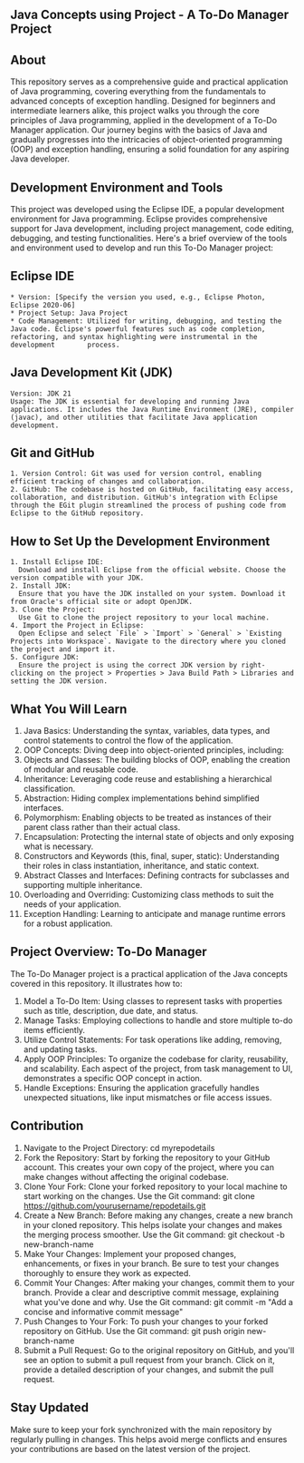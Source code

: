 Java Concepts using Project - A To-Do Manager Project
--------------------------------------

About
-----
  This repository serves as a comprehensive guide and practical application of Java programming, covering everything from the fundamentals to advanced concepts of exception handling. 
  Designed for beginners and intermediate learners alike, this project walks you through the core principles of Java programming, applied in the development of a To-Do Manager application. Our journey begins with   the basics of Java and gradually progresses into the intricacies of object-oriented programming (OOP) and exception handling, ensuring a solid foundation for any aspiring Java developer.

Development Environment and Tools
---------------------------------
  This project was developed using the Eclipse IDE, a popular development environment for Java programming. Eclipse provides comprehensive support for Java development, including project management, code editing,   debugging, and testing functionalities. Here's a brief overview of the tools and environment used to develop and run this To-Do Manager project:

  Eclipse IDE
  -----------
    * Version: [Specify the version you used, e.g., Eclipse Photon, Eclipse 2020-06]
    * Project Setup: Java Project
    * Code Management: Utilized for writing, debugging, and testing the Java code. Eclipse's powerful features such as code completion, refactoring, and syntax highlighting were instrumental in the development        process.

  Java Development Kit (JDK)
  --------------------------
    Version: JDK 21
    Usage: The JDK is essential for developing and running Java applications. It includes the Java Runtime Environment (JRE), compiler (javac), and other utilities that facilitate Java application development.

  Git and GitHub
  --------------
    1. Version Control: Git was used for version control, enabling efficient tracking of changes and collaboration.
    2. GitHub: The codebase is hosted on GitHub, facilitating easy access, collaboration, and distribution. GitHub's integration with Eclipse through the EGit plugin streamlined the process of pushing code from   Eclipse to the GitHub repository.
  How to Set Up the Development Environment
  -----------------------------------------
    1. Install Eclipse IDE:
      Download and install Eclipse from the official website. Choose the version compatible with your JDK.
    2. Install JDK:
      Ensure that you have the JDK installed on your system. Download it from Oracle's official site or adopt OpenJDK.
    3. Clone the Project:
      Use Git to clone the project repository to your local machine.
    4. Import the Project in Eclipse:
      Open Eclipse and select `File` > `Import` > `General` > `Existing Projects into Workspace`. Navigate to the directory where you cloned the project and import it.
    5. Configure JDK:
      Ensure the project is using the correct JDK version by right-clicking on the project > Properties > Java Build Path > Libraries and setting the JDK version.

What You Will Learn
-------------------
  1. Java Basics: Understanding the syntax, variables, data types, and control statements to control the flow of the application.
  2. OOP Concepts: Diving deep into object-oriented principles, including:
  3. Objects and Classes: The building blocks of OOP, enabling the creation of modular and reusable code.
  4. Inheritance: Leveraging code reuse and establishing a hierarchical classification.
  5. Abstraction: Hiding complex implementations behind simplified interfaces.
  6. Polymorphism: Enabling objects to be treated as instances of their parent class rather than their actual class.
  7. Encapsulation: Protecting the internal state of objects and only exposing what is necessary.
  8. Constructors and Keywords (this, final, super, static): Understanding their roles in class instantiation, inheritance, and static context.
  9. Abstract Classes and Interfaces: Defining contracts for subclasses and supporting multiple inheritance.
  10. Overloading and Overriding: Customizing class methods to suit the needs of your application.
  11. Exception Handling: Learning to anticipate and manage runtime errors for a robust application.

Project Overview: To-Do Manager
-------------------------------
The To-Do Manager project is a practical application of the Java concepts covered in this repository. It illustrates how to:

  1. Model a To-Do Item: Using classes to represent tasks with properties such as title, description, due date, and status.
  2. Manage Tasks: Employing collections to handle and store multiple to-do items efficiently.
  3. Utilize Control Statements: For task operations like adding, removing, and updating tasks.
  4. Apply OOP Principles: To organize the codebase for clarity, reusability, and scalability. Each aspect of the project, from task management to UI, demonstrates a specific OOP concept in action.
  5. Handle Exceptions: Ensuring the application gracefully handles unexpected situations, like input mismatches or file access issues.

Contribution
------------
  1. Navigate to the Project Directory: cd myrepodetails
  2. Fork the Repository: Start by forking the repository to your GitHub account. This creates your own copy of the project, where you can make changes without affecting the original codebase.
  3. Clone Your Fork: Clone your forked repository to your local machine to start working on the changes.
     Use the Git command: git clone https://github.com/yourusername/repodetails.git
  4. Create a New Branch: Before making any changes, create a new branch in your cloned repository. This helps isolate your changes and makes the merging process smoother.
     Use the Git command: git checkout -b new-branch-name
  5. Make Your Changes: Implement your proposed changes, enhancements, or fixes in your branch. Be sure to test your changes thoroughly to ensure they work as expected.
  6. Commit Your Changes: After making your changes, commit them to your branch. Provide a clear and descriptive commit message, explaining what you've done and why.
     Use the Git command: git commit -m "Add a concise and informative commit message"
  7. Push Changes to Your Fork: To push your changes to your forked repository on GitHub.
     Use the Git command: git push origin new-branch-name
  8. Submit a Pull Request: Go to the original repository on GitHub, and you'll see an option to submit a pull request from your branch. Click on it, provide a detailed description of your changes, and submit the      pull request.

Stay Updated
------------
Make sure to keep your fork synchronized with the main repository by regularly pulling in changes. This helps avoid merge conflicts and ensures your contributions are based on the latest version of the project.
